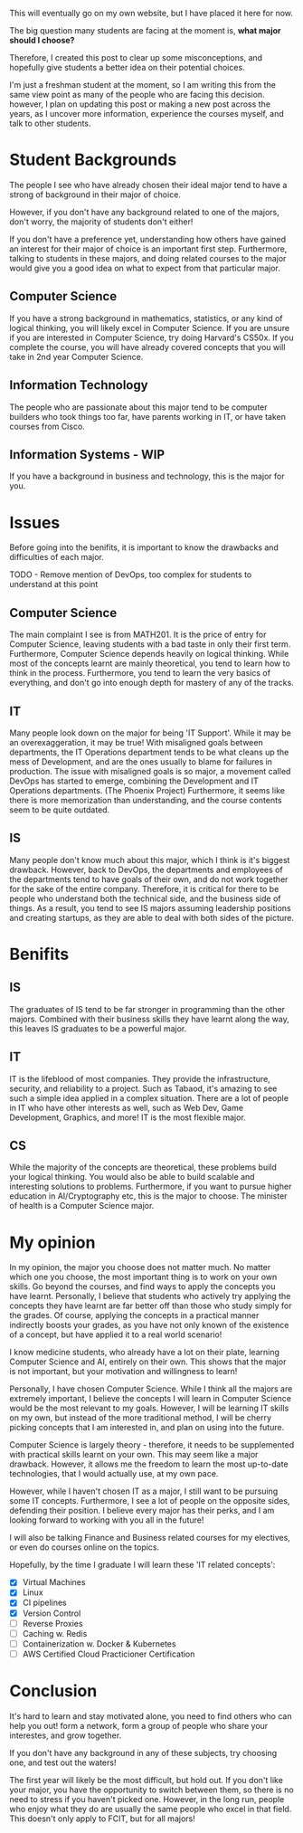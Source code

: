 This will eventually go on my own website, but I have placed it here for now.

The big question many students are facing at the moment is, **what major should I choose?** 

Therefore, I created this post to clear up some misconceptions, and hopefully give students a better idea on their potential choices.

I'm just a freshman student at the moment, so I am writing this from the same view point as many of the people who are facing this decision. however, I plan on updating this post or making a new post across the years, as I uncover more information, experience the courses myself, and talk to other students.

# Student Backgrounds
The people I see who have already chosen their ideal major tend to have a strong of background in their major of choice. 

However, if you don't have any background related to one of the majors, don't worry, the majority of students don't either! 

If you don't have a preference yet, understanding how others have gained an interest for their major of choice is an important first step. Furthermore, talking to students in these majors, and doing related courses to the major would give you a good idea on what to expect from that particular major. 

## Computer Science 
If you have a strong background in mathematics, statistics, or any kind of logical thinking, you will likely excel in Computer Science. If you are unsure if you are interested in Computer Science, try doing Harvard's CS50x. If you complete the course, you will have already covered concepts that you will take in 2nd year Computer Science.

## Information Technology
The people who are passionate about this major tend to be computer builders who took things too far, have parents working in IT, or have taken courses from Cisco.

## Information Systems - WIP
If you have a background in business and technology, this is the major for you. 

# Issues

Before going into the benifits, it is important to know the drawbacks and difficulties of each major.

TODO - Remove mention of DevOps, too complex for students to understand at this point

## Computer Science
The main complaint I see is from MATH201. It is the price of entry for Computer Science, leaving students with a bad taste in only their first term. Furthermore, Computer Science depends heavily on logical thinking. While most of the concepts learnt are mainly theoretical, you tend to learn how to think in the process. Furthermore, you tend to learn the very basics of everything, and don't go into enough depth for mastery of any of the tracks.

## IT
Many people look down on the major for being 'IT Support'. While it may be an overexaggeration, it may be true! With misaligned goals between departments, the IT Operations department tends to be what cleans up the mess of Development, and are the ones usually to blame for failures in production. The issue with misaligned goals is so major, a movement called DevOps has started to emerge, combining the Development and IT Operations departments. (The Phoenix Project) Furthermore, it seems like there is more memorization than understanding, and the course contents seem to be quite outdated.

## IS
Many people don't know much about this major, which I think is it's biggest drawback. However, back to DevOps, the departments and employees of the departments tend to have goals of their own, and do not work together for the sake of the entire company. Therefore, it is critical for there to be people who understand both the technical side, and the business side of things. As a result, you tend to see IS majors assuming leadership positions and creating startups, as they are able to deal with both sides of the picture.

# Benifits

## IS
The graduates of IS tend to be far stronger in programming than the other majors. Combined with their business skills they have learnt along the way, this leaves IS graduates to be a powerful major.

## IT
IT is the lifeblood of most companies. They provide the infrastructure, security, and reliability to a project. Such as Tabaod, it's amazing to see such a simple idea applied in a complex situation. There are a lot of people in IT who have other interests as well, such as Web Dev, Game Development, Graphics, and more! IT is the most flexible major.

## CS
While the majority of the concepts are theoretical, these problems build your logical thinking. You would also be able to build scalable and interesting solutions to problems. Furthermore, if you want to pursue higher education in AI/Cryptography etc, this is the major to choose. The minister of health is a Computer Science major.

# My opinion

In my opinion, the major you choose does not matter much. No matter which one you choose, the most important thing is to work on your own skills. Go beyond the courses, and find ways to apply the concepts you have learnt. Personally, I believe that students who actively try applying the concepts they have learnt are far better off than those who study simply for the grades. Of course, applying the concepts in a practical manner indirectly boosts your grades, as you have not only known of the existence of a concept, but have applied it to a real world scenario!

I know medicine students, who already have a lot on their plate, learning Computer Science and AI, entirely on their own. This shows that the major is not important, but your motivation and willingness to learn!

Personally, I have chosen Computer Science. While I think all the majors are extremely important, I believe the concepts I will learn in Computer Science would be the most relevant to my goals. However, I will be learning IT skills on my own, but instead of the more traditional method, I will be cherry picking concepts that I am interested in, and plan on using into the future. 


Computer Science is largely theory - therefore, it needs to be supplemented with practical skills learnt on your own. This may seem like a major drawback. However, it allows me the freedom to learn the most up-to-date technologies, that I would actually use, at my own pace.

However, while I haven't chosen IT as a major, I still want to be pursuing some IT concepts. Furthermore, I see a lot of people on the opposite sides, defending their position. I believe every major has their perks, and I am looking forward to working with you all in the future!

I will also be talking Finance and Business related  courses for my electives, or even do courses online on the topics.

Hopefully, by the time I graduate I will learn these 'IT related concepts':

- [x] Virtual Machines
- [x] Linux
- [x] CI pipelines
- [x] Version Control
- [ ] Reverse Proxies
- [ ] Caching w. Redis
- [ ] Containerization w. Docker & Kubernetes
- [ ] AWS Certified Cloud Practicioner Certification

# Conclusion

It's hard to learn and stay motivated alone, you need to find others who can help you out! form a network, form a group of people who share your interestes, and grow together.

If you don't have any background in any of these subjects, try choosing one, and test out the waters!

The first year will likely be the most difficult, but hold out. If you don't like your major, you have the opportunity to switch between them, so there is no need to stress if you haven't picked one. However, in the long run, people who enjoy what they do are usually the same people who excel in that field. This doesn't only apply to FCIT, but for all majors!
